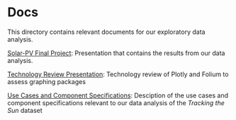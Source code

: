 # Docs
This directory contains relevant documents for our exploratory data analysis.

<ins>Solar-PV Final Project</ins>: Presentation that contains the results from our data analysis. 

<ins>Technology Review Presentation</ins>: Technology review of Plotly and Folium to assess graphing packages

<ins>Use Cases and Component Specifications</ins>: Desciption of the use cases and component specifications relevant to our data analysis of the *Tracking the Sun* dataset
